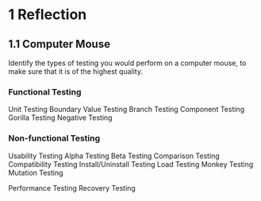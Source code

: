 # 1 Reflection

## 1.1 Computer Mouse
Identify the types of testing you would perform on a computer mouse, to make sure
that it is of the highest quality.

### Functional Testing
Unit Testing
Boundary Value Testing
Branch Testing
Component Testing
Gorilla Testing
Negative Testing

### Non-functional Testing
Usability Testing
Alpha Testing
Beta Testing
Comparison Testing
Compatibility Testing
Install/Uninstall Testing
Load Testing
Monkey Testing
Mutation Testing

Performance Testing
Recovery Testing



